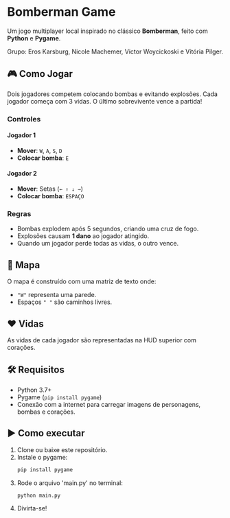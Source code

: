 # Bomberman Game

Um jogo multiplayer local inspirado no clássico **Bomberman**, feito com **Python** e **Pygame**.

Grupo: Eros Karsburg, Nicole Machemer, Victor Woycickoski e Vitória Pilger.

## 🎮 Como Jogar

Dois jogadores competem colocando bombas e evitando explosões. Cada jogador começa com 3 vidas. O último sobrevivente vence a partida!

### Controles

#### Jogador 1
- **Mover**: `W`, `A`, `S`, `D`
- **Colocar bomba**: `E`

#### Jogador 2
- **Mover**: Setas (`← ↑ ↓ →`)
- **Colocar bomba**: `ESPAÇO`

### Regras
- Bombas explodem após 5 segundos, criando uma cruz de fogo.
- Explosões causam **1 dano** ao jogador atingido.
- Quando um jogador perde todas as vidas, o outro vence.

## 🧱 Mapa

O mapa é construído com uma matriz de texto onde:
- `"W"` representa uma parede.
- Espaços `" "` são caminhos livres.

## ❤️ Vidas

As vidas de cada jogador são representadas na HUD superior com corações.

## 🛠 Requisitos

- Python 3.7+
- Pygame (`pip install pygame`)
- Conexão com a internet para carregar imagens de personagens, bombas e corações.

## ▶️ Como executar

1. Clone ou baixe este repositório.
2. Instale o pygame: 
    ```bash 
    pip install pygame
3. Rode o arquivo 'main.py' no terminal:
   ```terminal
   python main.py
4. Divirta-se!
